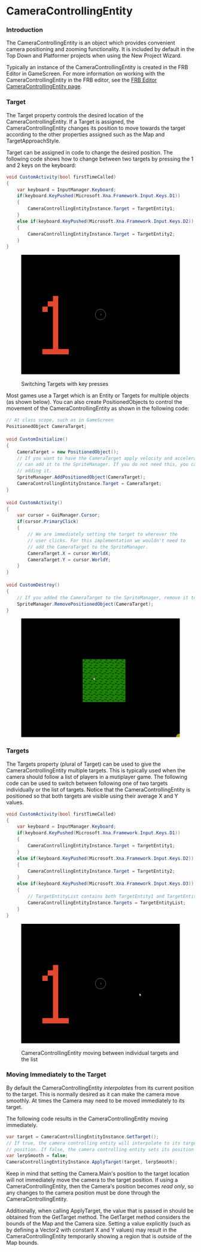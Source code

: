 # CameraControllingEntity

### Introduction

The CameraControllingEntity is an object which provides convenient camera positioning and zooming functionality. It is included by default in the Top Down and Platformer projects when using the New Project Wizard.

Typically an instance of the CameraControllingEntity is created in the FRB Editor in GameScreen. For more information on working with the CameraControllingEntity in the FRB editor, see the [FRB Editor CameraControllingEntity page](../../../glue-reference/objects/object-types/cameracontrollingentity.md).

### Target

The Target property controls the desired location of the CameraControllingEntity. If a Target is assigned, the CameraControllingEntity changes its position to move towards the target according to the other properties assigned such as the Map and TargetApproachStyle.

Target can be assigned in code to change the desired position. The following code shows how to change between two targets by pressing the 1 and 2 keys on the keyboard:

```csharp
void CustomActivity(bool firstTimeCalled)
{
    var keyboard = InputManager.Keyboard;
    if(keyboard.KeyPushed(Microsoft.Xna.Framework.Input.Keys.D1))
    {
        CameraControllingEntityInstance.Target = TargetEntity1;
    }
    else if(keyboard.KeyPushed(Microsoft.Xna.Framework.Input.Keys.D2))
    {
        CameraControllingEntityInstance.Target = TargetEntity2;
    }
}
```

<figure><img src="../../../.gitbook/assets/02_05 56 02.gif" alt=""><figcaption><p>Switching Targets with key presses</p></figcaption></figure>

Most games use a Target which is an Entity or Targets for multiple objects (as shown below). You can also create PositionedObjects to control the movement of the CameraControllingEntity as shown in the following code:

```csharp
// At class scope, such as in GameScreen
PositionedObject CameraTarget;

void CustomInitialize()
{
    CameraTarget = new PositionedObject();
    // If you want to have the CameraTarget apply velocity and acceleration, you 
    // can add it to the SpriteManager. If you do not need this, you can skip
    // adding it.
    SpriteManager.AddPositionedObject(CameraTarget);
    CameraControllingEntityInstance.Target = CameraTarget;
}

void CustomActivity()
{
    var cursor = GuiManager.Cursor;
    if(cursor.PrimaryClick)
    {
        // We are immediately setting the target to wherever the 
        // user clicks. For this implementation we wouldn't need to
        // add the CameraTarget to the SpriteManager.
        CameraTarget.X = cursor.WorldX;
        CameraTarget.Y = cursor.WorldY;
    }
}

void CustomDestroy()
{
    // If you added the CameraTarget to the SpriteManager, remove it too:
    SpriteManager.RemovePositionedObject(CameraTarget);
}
```

<figure><img src="../../../.gitbook/assets/06_11 45 40.gif" alt=""><figcaption></figcaption></figure>

### Targets

The Targets property (plural of Target) can be used to give the CameraControllingEntity multiple targets. This is typically used when the camera should follow a list of players in a mutiplayer game. The following code can be used to switch between following one of two targets individually or the list of targets. Notice that the CameraControllingEntity is positioned so that both targets are visible using their average X and Y values.

```csharp
void CustomActivity(bool firstTimeCalled)
{
    var keyboard = InputManager.Keyboard;
    if(keyboard.KeyPushed(Microsoft.Xna.Framework.Input.Keys.D1))
    {
        CameraControllingEntityInstance.Target = TargetEntity1;
    }
    else if(keyboard.KeyPushed(Microsoft.Xna.Framework.Input.Keys.D2))
    {
        CameraControllingEntityInstance.Target = TargetEntity2;
    }
    else if(keyboard.KeyPushed(Microsoft.Xna.Framework.Input.Keys.D3))
    {
        // TargetEntityList contains both TargetEntity1 and TargetEntity2
        CameraControllingEntityInstance.Targets = TargetEntityList;
    }
}

```

<figure><img src="../../../.gitbook/assets/02_08 01 01.gif" alt=""><figcaption><p>CameraControllingEntity moving between individual targets and the list</p></figcaption></figure>

### Moving Immediately to the Target

By default the CameraControllingEntity _interpolates_ from its current position to the target. This is normally desired as it can make the camera move smoothly. At times the Camera may need to be moved immediately to its target.

The following code results in the CameraControllingEntity moving immediately.

```csharp
var target = CameraControllingEntityInstance.GetTarget();
// If true, the camera controlling entity will interpolate to its target
// position. If false, the camera controlling entity sets its position immediately.
var lerpSmooth = false;
CameraControllingEntityInstance.ApplyTarget(target, lerpSmooth);
```

Keep in mind that setting the Camera.Main's position to the target location will not immediately move the camera to the target position. If using a CameraControllingEntity, then the Camera's position becomes _read only_, so any changes to the camera position must be done through the CameraControllingEntity.

Additionally, when calling ApplyTarget, the value that is passed in should be obtained from the GetTarget method. The GetTarget method considers the bounds of the Map and the Camera size. Setting a value explicitly (such as by defining a Vector2 with constant X and Y values) may result in the CameraControllingEntity temporarily showing a region that is outside of the Map bounds.
